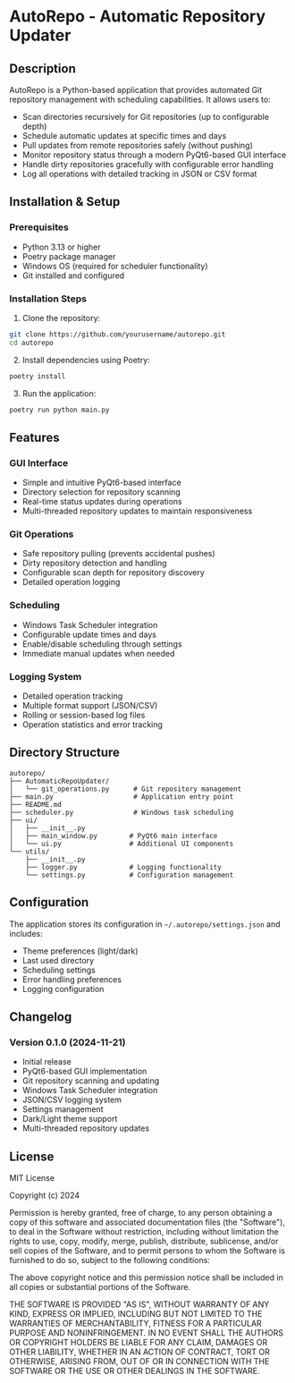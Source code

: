 # AutoRepo - Automatic Repository Updater

## Description
AutoRepo is a Python-based application that provides automated Git repository management with scheduling capabilities. It allows users to:
- Scan directories recursively for Git repositories (up to configurable depth)
- Schedule automatic updates at specific times and days
- Pull updates from remote repositories safely (without pushing)
- Monitor repository status through a modern PyQt6-based GUI interface
- Handle dirty repositories gracefully with configurable error handling
- Log all operations with detailed tracking in JSON or CSV format

## Installation & Setup

### Prerequisites
- Python 3.13 or higher
- Poetry package manager
- Windows OS (required for scheduler functionality)
- Git installed and configured

### Installation Steps
1. Clone the repository:
```bash
git clone https://github.com/yourusername/autorepo.git
cd autorepo
```

2. Install dependencies using Poetry:
```bash
poetry install
```

3. Run the application:
```bash
poetry run python main.py
```

## Features

### GUI Interface
- Simple and intuitive PyQt6-based interface
- Directory selection for repository scanning
- Real-time status updates during operations
- Multi-threaded repository updates to maintain responsiveness

### Git Operations
- Safe repository pulling (prevents accidental pushes)
- Dirty repository detection and handling
- Configurable scan depth for repository discovery
- Detailed operation logging

### Scheduling
- Windows Task Scheduler integration
- Configurable update times and days
- Enable/disable scheduling through settings
- Immediate manual updates when needed

### Logging System
- Detailed operation tracking
- Multiple format support (JSON/CSV)
- Rolling or session-based log files
- Operation statistics and error tracking

## Directory Structure
```
autorepo/
├── AutomaticRepoUpdater/
│   └── git_operations.py      # Git repository management
├── main.py                    # Application entry point
├── README.md
├── scheduler.py               # Windows task scheduling
├── ui/
│   ├── __init__.py
│   ├── main_window.py        # PyQt6 main interface
│   └── ui.py                 # Additional UI components
└── utils/
    ├── __init__.py
    ├── logger.py             # Logging functionality
    └── settings.py           # Configuration management
```

## Configuration
The application stores its configuration in `~/.autorepo/settings.json` and includes:
- Theme preferences (light/dark)
- Last used directory
- Scheduling settings
- Error handling preferences
- Logging configuration

## Changelog

### Version 0.1.0 (2024-11-21)
- Initial release
- PyQt6-based GUI implementation
- Git repository scanning and updating
- Windows Task Scheduler integration
- JSON/CSV logging system
- Settings management
- Dark/Light theme support
- Multi-threaded repository updates

## License

MIT License

Copyright (c) 2024

Permission is hereby granted, free of charge, to any person obtaining a copy
of this software and associated documentation files (the "Software"), to deal
in the Software without restriction, including without limitation the rights
to use, copy, modify, merge, publish, distribute, sublicense, and/or sell
copies of the Software, and to permit persons to whom the Software is
furnished to do so, subject to the following conditions:

The above copyright notice and this permission notice shall be included in all
copies or substantial portions of the Software.

THE SOFTWARE IS PROVIDED "AS IS", WITHOUT WARRANTY OF ANY KIND, EXPRESS OR
IMPLIED, INCLUDING BUT NOT LIMITED TO THE WARRANTIES OF MERCHANTABILITY,
FITNESS FOR A PARTICULAR PURPOSE AND NONINFRINGEMENT. IN NO EVENT SHALL THE
AUTHORS OR COPYRIGHT HOLDERS BE LIABLE FOR ANY CLAIM, DAMAGES OR OTHER
LIABILITY, WHETHER IN AN ACTION OF CONTRACT, TORT OR OTHERWISE, ARISING FROM,
OUT OF OR IN CONNECTION WITH THE SOFTWARE OR THE USE OR OTHER DEALINGS IN THE
SOFTWARE.

